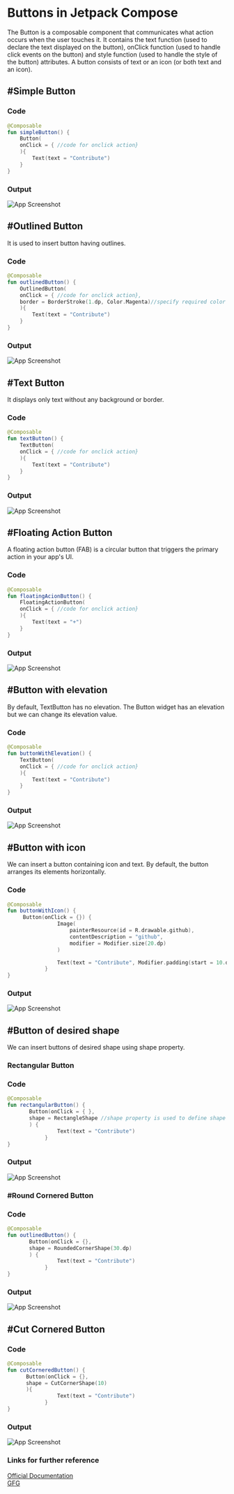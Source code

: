 
# Buttons in Jetpack Compose

The Button is a composable component that communicates what action occurs when the user touches it. It contains the text function (used to declare the text displayed on the button), onClick function (used to handle click events on the button) and style function (used to handle the style of the button) attributes.
A button consists of text or an icon (or both text and an icon). 

## #Simple Button
### Code
```Kotlin
@Composable
fun simpleButton() {
    Button(
    onClick = { //code for onclick action}
    ){
        Text(text = "Contribute")
    }
}
```
### Output
![App Screenshot](https://user-images.githubusercontent.com/98453503/194627540-a0604d5a-2955-4b71-b12f-c4bad6440eb3.png)

## #Outlined Button
It is used to insert button having outlines.
### Code
```Kotlin
@Composable
fun outlinedButton() {
    OutlinedButton(
    onClick = { //code for onclick action},
    border = BorderStroke(1.dp, Color.Magenta)//specify required color of outline using this
    ){
        Text(text = "Contribute")
    }
}
```
### Output
![App Screenshot](https://user-images.githubusercontent.com/98453503/194628431-a47f2df6-c637-410e-929a-f381fc06c2c6.png)

## #Text Button
It displays only text without any background or border.
### Code
```Kotlin
@Composable
fun textButton() {
    TextButton(
    onClick = { //code for onclick action}
    ){
        Text(text = "Contribute")
    }
}
```
### Output
![App Screenshot](https://user-images.githubusercontent.com/98453503/194632432-157b2035-63ef-42b7-881d-1eee6084dac9.png)

## #Floating Action Button
A floating action button (FAB) is a circular button that triggers the primary action in your app's UI.
### Code
```Kotlin
@Composable
fun floatingAcionButton() {
    FloatingActionButton(
    onClick = { //code for onclick action}
    ){
        Text(text = "+")
    }
}
```
### Output
![App Screenshot](https://user-images.githubusercontent.com/98453503/194691774-ab9fa554-d73b-49c2-afdf-ed1dba487d6d.png)

## #Button with elevation
By default, TextButton has no elevation. The Button widget has an elevation but we can change its elevation value.
### Code
```Kotlin
@Composable
fun buttonWithElevation() {
    TextButton(
    onClick = { //code for onclick action}
    ){
        Text(text = "Contribute")
    }
}
```
### Output
![App Screenshot](https://user-images.githubusercontent.com/98453503/194691738-6a7a6a98-4e76-41ec-9d95-2e0866510563.png)

## #Button with icon 
We can insert a button containing icon and text. By default, the button arranges its elements horizontally.
### Code
```Kotlin
@Composable
fun buttonWithIcon() {
     Button(onClick = {}) {
                Image(
                    painterResource(id = R.drawable.github),
                    contentDescription = "github",
                    modifier = Modifier.size(20.dp)
                )

                Text(text = "Contribute", Modifier.padding(start = 10.dp))
            }
}
```
### Output
![App Screenshot](https://user-images.githubusercontent.com/98453503/194692415-30975a04-10f7-4d8d-bcbe-945d875e74b7.png)

## #Button of desired shape 
We can insert buttons of desired shape using shape property.
### Rectangular Button
### Code
```Kotlin
@Composable
fun rectangularButton() {
       Button(onClick = { }, 
       shape = RectangleShape //shape property is used to define shape of the button.
       ) {
                Text(text = "Contribute")
            }
}
```
### Output
![App Screenshot](https://user-images.githubusercontent.com/98453503/194712087-824350ab-9c93-40b4-87d8-2d70e4917407.png)

### #Round Cornered Button
### Code
```Kotlin
@Composable
fun outlinedButton() {
       Button(onClick = {}, 
       shape = RoundedCornerShape(30.dp)
       ) {
                Text(text = "Contribute")
            }
}
```
### Output
![App Screenshot](https://user-images.githubusercontent.com/98453503/194712308-24328091-3423-4a98-9a04-7067b609d7f6.png)

## #Cut Cornered Button
### Code
```Kotlin
@Composable
fun cutCorneredButton() {
      Button(onClick = {},
      shape = CutCornerShape(10)
      ){
                Text(text = "Contribute")
            }
}
```
### Output
![App Screenshot](https://user-images.githubusercontent.com/98453503/194712366-97fe2aa1-d655-4f05-835a-e88a3e74a7bc.png)


### Links for further reference

[Official Documentation](https://developer.android.com/jetpack/compose/layouts/material) <br/>
[GFG](https://www.geeksforgeeks.org/button-in-android-using-jetpack-compose/)








